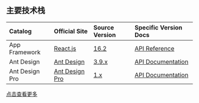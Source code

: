 ## 主要技术栈
|Catalog                    |Official Site                 |Source Version  |Specific Version Docs|
|:--------------------------|:-----------------------------|:---------------|:--------------------|
|App Framework              |[React.js][react]            |[16.2][react-16.2]   |[API Reference][react-API]|
|Ant Design                 |[Ant Design ][Ant-Design]      |[3.9.x][antd-3.9.x]|[API Documentation][antd-api]|
|Ant Design Pro             |[Ant Design Pro][Ant-Design]      |[1.x][antdPro-1.x]|[API Documentation][antdPro-api]|
[点击查看更多][more]

[react]: https://reactjs.org/
[react-16.2]: https://5abc31d8be40f1556f06c4be--reactjs.netlify.com/
[react-API]: https://5abc31d8be40f1556f06c4be--reactjs.netlify.com/
[Ant-Design]: https://ant.design/index-cn
[antd-3.9.x]: https://github.com/ant-design/ant-design/tree/3.9.x
[antd-api]: https://ant.design/docs/react/introduce-cn
[Ant-Design-Pro]: https://v1.pro.ant.design/index-cn
[antdPro-1.x]: https://github.com/ant-design/ant-design-pro/tree/v1
[antdPro-api]: https://v1.pro.ant.design/docs/getting-started-cn
[more]: https://github.com/propersoft-cn/proper-enterprise-app/blob/master/README.md